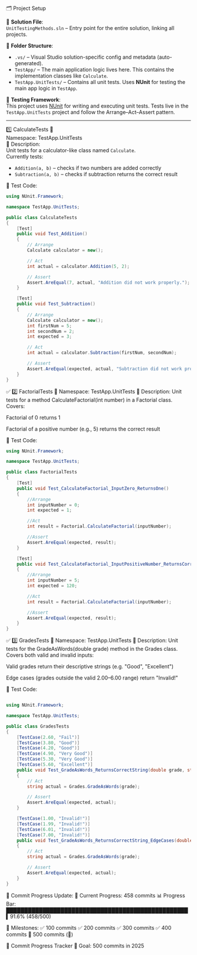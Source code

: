 🗂️ Project Setup

🧾 **Solution File**:  
`UnitTestingMethods.sln` – Entry point for the entire solution, linking all projects.

📁 **Folder Structure**:
- `.vs/` – Visual Studio solution-specific config and metadata (auto-generated).
- `TestApp/` – The main application logic lives here. This contains the implementation classes like `Calculate`.
- `TestApp.UnitTests/` – Contains all unit tests. Uses **NUnit** for testing the main app logic in `TestApp`.

🧪 **Testing Framework**:  
This project uses [NUnit](https://nunit.org/) for writing and executing unit tests. Tests live in the `TestApp.UnitTests` project and follow the Arrange–Act–Assert pattern.

-------------------------------------------------------------------------------------------------------------------------------------------------------------------------------------------------------------------------------------------------------------------------------

1️⃣ CalculateTests 🧪  
Namespace: TestApp.UnitTests  
📌 Description:  
Unit tests for a calculator-like class named `Calculate`.  
Currently tests:
- `Addition(a, b)` – checks if two numbers are added correctly  
- `Subtraction(a, b)` – checks if subtraction returns the correct result

🧪 Test Code:

```csharp
using NUnit.Framework;

namespace TestApp.UnitTests;

public class CalculateTests
{
    [Test]
    public void Test_Addition()
    {
        // Arrange
        Calculate calculator = new();

        // Act
        int actual = calculator.Addition(5, 2);

        // Assert
        Assert.AreEqual(7, actual, "Addition did not work properly.");
    }

    [Test]
    public void Test_Subtraction()
    {
        // Arrange
        Calculate calculator = new();
        int firstNum = 5;
        int secondNum = 2;
        int expected = 3;

        // Act
        int actual = calculator.Subtraction(firstNum, secondNum);

        // Assert
        Assert.AreEqual(expected, actual, "Subtraction did not work properly.");
    }
}

```
✅ 2️⃣ FactorialTests 🧪
Namespace: TestApp.UnitTests
📌 Description:
Unit tests for a method CalculateFactorial(int number) in a Factorial class.
Covers:

Factorial of 0 returns 1

Factorial of a positive number (e.g., 5) returns the correct result

🧪 Test Code:

```csharp
using NUnit.Framework;

namespace TestApp.UnitTests;

public class FactorialTests
{
    [Test]
    public void Test_CalculateFactorial_InputZero_ReturnsOne()
    {
        //Arrange
        int inputNumber = 0;
        int expected = 1;

        //Act
        int result = Factorial.CalculateFactorial(inputNumber);

        //Assert
        Assert.AreEqual(expected, result);
    }

    [Test]
    public void Test_CalculateFactorial_InputPositiveNumber_ReturnsCorrectFactorial()
    {
        //Arrange
        int inputNumber = 5;
        int expected = 120;

        //Act
        int result = Factorial.CalculateFactorial(inputNumber);

        //Assert
        Assert.AreEqual(expected, result);
    }
}

```
✅ 3️⃣ GradesTests 📝
Namespace: TestApp.UnitTests
📌 Description:
Unit tests for the GradeAsWords(double grade) method in the Grades class.
Covers both valid and invalid inputs:

Valid grades return their descriptive strings (e.g. "Good", "Excellent")

Edge cases (grades outside the valid 2.00–6.00 range) return "Invalid!"

🧪 Test Code:

```csharp

using NUnit.Framework;

namespace TestApp.UnitTests;

public class GradesTests
{
    [TestCase(2.60, "Fail")]
    [TestCase(3.80, "Good")]
    [TestCase(4.20, "Good")]
    [TestCase(4.90, "Very Good")]
    [TestCase(5.30, "Very Good")]
    [TestCase(5.60, "Excellent")]
    public void Test_GradeAsWords_ReturnsCorrectString(double grade, string expected)
    {
        // Act
        string actual = Grades.GradeAsWords(grade);

        // Assert
        Assert.AreEqual(expected, actual);
    }

    [TestCase(1.00, "Invalid!")]
    [TestCase(1.99, "Invalid!")]
    [TestCase(6.01, "Invalid!")]
    [TestCase(7.00, "Invalid!")]
    public void Test_GradeAsWords_ReturnsCorrectString_EdgeCases(double grade, string expected)
    {
        // Act
        string actual = Grades.GradeAsWords(grade);

        // Assert
        Assert.AreEqual(expected, actual);
    }
}

```
📅 Commit Progress Update:
📅 Current Progress: 458 commits
📊 Progress Bar:
██████████████████████████████████████████████████▍91.6% (458/500)

📌 Milestones:
✅ 100 commits
✅ 200 commits
✅ 300 commits
✅ 400 commits
🔲 500 commits (🎉)

🎯 Commit Progress Tracker
🚀 Goal: 500 commits in 2025
